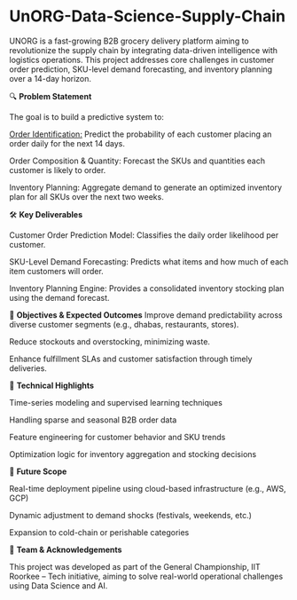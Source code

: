 # UnORG-Data-Science-Supply-Chain

UNORG is a fast-growing B2B grocery delivery platform aiming to revolutionize the supply chain by integrating data-driven intelligence with logistics operations. This project addresses core challenges in customer order prediction, SKU-level demand forecasting, and inventory planning over a 14-day horizon.

🔍 **Problem Statement**


The goal is to build a predictive system to:

<u>Order Identification:</u>  Predict the probability of each customer placing an order daily for the next 14 days.

Order Composition & Quantity:  Forecast the SKUs and quantities each customer is likely to order.

Inventory Planning:  Aggregate demand to generate an optimized inventory plan for all SKUs over the next two weeks.



🛠️ **Key Deliverables**


Customer Order Prediction Model:  Classifies the daily order likelihood per customer.

SKU-Level Demand Forecasting:  Predicts what items and how much of each item customers will order.

Inventory Planning Engine:  Provides a consolidated inventory stocking plan using the demand forecast.



🎯 **Objectives & Expected Outcomes**
Improve demand predictability across diverse customer segments (e.g., dhabas, restaurants, stores).

Reduce stockouts and overstocking, minimizing waste.

Enhance fulfillment SLAs and customer satisfaction through timely deliveries.



🧠 **Technical Highlights**


Time-series modeling and supervised learning techniques

Handling sparse and seasonal B2B order data

Feature engineering for customer behavior and SKU trends

Optimization logic for inventory aggregation and stocking decisions



🚀 **Future Scope**


Real-time deployment pipeline using cloud-based infrastructure (e.g., AWS, GCP)

Dynamic adjustment to demand shocks (festivals, weekends, etc.)

Expansion to cold-chain or perishable categories



👥 **Team & Acknowledgements**


This project was developed as part of the General Championship, IIT Roorkee – Tech initiative, aiming to solve real-world operational challenges using Data Science and AI.
